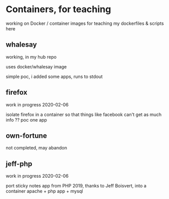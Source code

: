 # Containers, for teaching
working on Docker / container images for teaching
my dockerfiles & scripts here


## whalesay
working, in my hub repo

uses docker/whalesay image

simple poc, i added  some apps, runs to stdout 

## firefox
work in progress 2020-02-06

isolate firefox in a container so that things like facebook can't get as much info ?? 
poc one app 

## own-fortune 
not completed, may abandon


## jeff-php
work in progress 2020-02-06

port sticky notes app from PHP 2019, thanks to Jeff Boisvert, into a container
apache + php app + mysql
